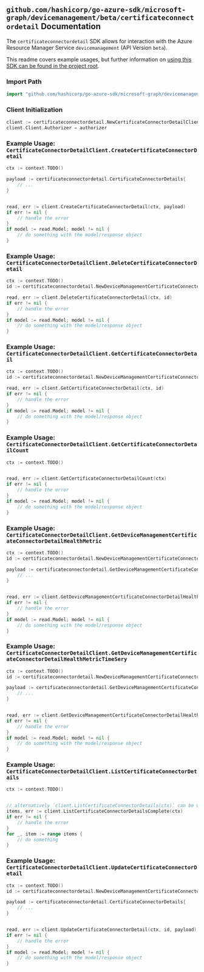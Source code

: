 
## `github.com/hashicorp/go-azure-sdk/microsoft-graph/devicemanagement/beta/certificateconnectordetail` Documentation

The `certificateconnectordetail` SDK allows for interaction with the Azure Resource Manager Service `devicemanagement` (API Version `beta`).

This readme covers example usages, but further information on [using this SDK can be found in the project root](https://github.com/hashicorp/go-azure-sdk/tree/main/docs).

### Import Path

```go
import "github.com/hashicorp/go-azure-sdk/microsoft-graph/devicemanagement/beta/certificateconnectordetail"
```


### Client Initialization

```go
client := certificateconnectordetail.NewCertificateConnectorDetailClientWithBaseURI("https://management.azure.com")
client.Client.Authorizer = authorizer
```


### Example Usage: `CertificateConnectorDetailClient.CreateCertificateConnectorDetail`

```go
ctx := context.TODO()

payload := certificateconnectordetail.CertificateConnectorDetails{
	// ...
}


read, err := client.CreateCertificateConnectorDetail(ctx, payload)
if err != nil {
	// handle the error
}
if model := read.Model; model != nil {
	// do something with the model/response object
}
```


### Example Usage: `CertificateConnectorDetailClient.DeleteCertificateConnectorDetail`

```go
ctx := context.TODO()
id := certificateconnectordetail.NewDeviceManagementCertificateConnectorDetailID("certificateConnectorDetailsIdValue")

read, err := client.DeleteCertificateConnectorDetail(ctx, id)
if err != nil {
	// handle the error
}
if model := read.Model; model != nil {
	// do something with the model/response object
}
```


### Example Usage: `CertificateConnectorDetailClient.GetCertificateConnectorDetail`

```go
ctx := context.TODO()
id := certificateconnectordetail.NewDeviceManagementCertificateConnectorDetailID("certificateConnectorDetailsIdValue")

read, err := client.GetCertificateConnectorDetail(ctx, id)
if err != nil {
	// handle the error
}
if model := read.Model; model != nil {
	// do something with the model/response object
}
```


### Example Usage: `CertificateConnectorDetailClient.GetCertificateConnectorDetailCount`

```go
ctx := context.TODO()


read, err := client.GetCertificateConnectorDetailCount(ctx)
if err != nil {
	// handle the error
}
if model := read.Model; model != nil {
	// do something with the model/response object
}
```


### Example Usage: `CertificateConnectorDetailClient.GetDeviceManagementCertificateConnectorDetailHealthMetric`

```go
ctx := context.TODO()
id := certificateconnectordetail.NewDeviceManagementCertificateConnectorDetailID("certificateConnectorDetailsIdValue")

payload := certificateconnectordetail.GetDeviceManagementCertificateConnectorDetailHealthMetricRequest{
	// ...
}


read, err := client.GetDeviceManagementCertificateConnectorDetailHealthMetric(ctx, id, payload)
if err != nil {
	// handle the error
}
if model := read.Model; model != nil {
	// do something with the model/response object
}
```


### Example Usage: `CertificateConnectorDetailClient.GetDeviceManagementCertificateConnectorDetailHealthMetricTimeSery`

```go
ctx := context.TODO()
id := certificateconnectordetail.NewDeviceManagementCertificateConnectorDetailID("certificateConnectorDetailsIdValue")

payload := certificateconnectordetail.GetDeviceManagementCertificateConnectorDetailHealthMetricTimeSeryRequest{
	// ...
}


read, err := client.GetDeviceManagementCertificateConnectorDetailHealthMetricTimeSery(ctx, id, payload)
if err != nil {
	// handle the error
}
if model := read.Model; model != nil {
	// do something with the model/response object
}
```


### Example Usage: `CertificateConnectorDetailClient.ListCertificateConnectorDetails`

```go
ctx := context.TODO()


// alternatively `client.ListCertificateConnectorDetails(ctx)` can be used to do batched pagination
items, err := client.ListCertificateConnectorDetailsComplete(ctx)
if err != nil {
	// handle the error
}
for _, item := range items {
	// do something
}
```


### Example Usage: `CertificateConnectorDetailClient.UpdateCertificateConnectorDetail`

```go
ctx := context.TODO()
id := certificateconnectordetail.NewDeviceManagementCertificateConnectorDetailID("certificateConnectorDetailsIdValue")

payload := certificateconnectordetail.CertificateConnectorDetails{
	// ...
}


read, err := client.UpdateCertificateConnectorDetail(ctx, id, payload)
if err != nil {
	// handle the error
}
if model := read.Model; model != nil {
	// do something with the model/response object
}
```
